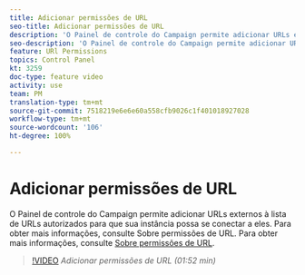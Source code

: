 ```yaml
---
title: Adicionar permissões de URL
seo-title: Adicionar permissões de URL
description: 'O Painel de controle do Campaign permite adicionar URLs externos à lista de URLs autorizados para que sua instância possa se conectar a eles.  '
seo-description: 'O Painel de controle do Campaign permite adicionar URLs externos à lista de URLs autorizados para que sua instância possa se conectar a eles. '
feature: URl Permissions
topics: Control Panel
kt: 3259
doc-type: feature video
activity: use
team: PM
translation-type: tm+mt
source-git-commit: 7518219e6e6e60a558cfb9026c1f401018927028
workflow-type: tm+mt
source-wordcount: '106'
ht-degree: 100%

---
```



# Adicionar permissões de URL

O Painel de controle do Campaign permite adicionar URLs externos à lista de URLs autorizados para que sua instância possa se conectar a eles.  Para obter mais informações, consulte Sobre permissões de URL. Para obter mais informações, consulte [Sobre permissões de URL](https://helpx.adobe.com/br/campaign/kb/control-panel-instance-settings.html).

>[!VIDEO](https://video.tv.adobe.com/v/28149?quality=12)
*Adicionar permissões de URL (01:52 min)*

